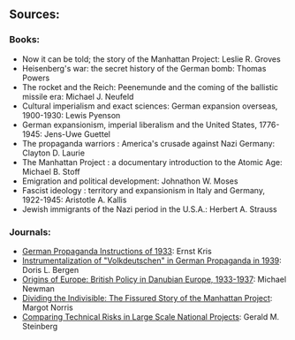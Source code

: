 ## Sources:

### Books:
* Now it can be told; the story of the Manhattan Project: Leslie R. Groves
* Heisenberg's war: the secret history of the German bomb: Thomas Powers
* The rocket and the Reich: Peenemunde and the coming of the ballistic missile era: Michael J. Neufeld
* Cultural imperialism and exact sciences: German expansion overseas, 1900-1930: Lewis Pyenson
* German expansionism, imperial liberalism and the United States, 1776-1945: Jens-Uwe Guettel
* The propaganda warriors : America's crusade against Nazi Germany: Clayton D. Laurie
* The Manhattan Project : a documentary introduction to the Atomic Age: Michael B. Stoff
* Emigration and political development: Johnathon W. Moses
* Fascist ideology : territory and expansionism in Italy and Germany, 1922-1945: Aristotle A. Kallis
* Jewish immigrants of the Nazi period in the U.S.A.: Herbert A. Strauss

### Journals:
* [German Propaganda Instructions of 1933](http://www.jstor.org/stable/40981833): Ernst Kris
* [Instrumentalization of "Volkdeutschen" in German Propaganda in 1939](http://www.jstor.org/stable/27668587): Doris L. Bergen
* [Origins of Europe: British Policy in Danubian Europe, 1933-1937](http://www.jstor.org/stable/2638265): Michael Newman
* [Dividing the Indivisible: The Fissured Story of the Manhattan Project](http://www.jstor.org/stable/1354570): Margot Norris
* [Comparing Technical Risks in Large Scale National Projects](http://www.jstor.org/stable/4532038): Gerald M. Steinberg
